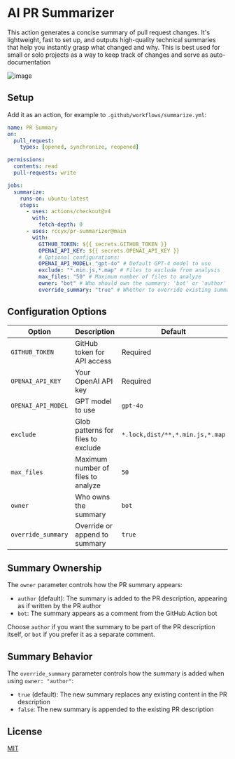# AI PR Summarizer

This action generates a concise summary of pull request changes. It's lightweight, fast to set up, and outputs high-quality technical summaries that help you instantly grasp what changed and why. This is best used for small or solo projects as a way to keep track of changes and serve as auto-documentation

![image](https://github.com/user-attachments/assets/fb234a5e-9348-4f82-8afb-1b452bec2bba)

## Setup

Add it as an action, for example to `.github/workflows/summarize.yml`:

```yaml
name: PR Summary
on:
  pull_request:
    types: [opened, synchronize, reopened]

permissions:
  contents: read
  pull-requests: write

jobs:
  summarize:
    runs-on: ubuntu-latest
    steps:
      - uses: actions/checkout@v4
        with:
          fetch-depth: 0
      - uses: rccyx/pr-summarizer@main
        with:
          GITHUB_TOKEN: ${{ secrets.GITHUB_TOKEN }}
          OPENAI_API_KEY: ${{ secrets.OPENAI_API_KEY }}
          # Optional configurations:
          OPENAI_API_MODEL: "gpt-4o" # Default GPT-4 model to use
          exclude: "*.min.js,*.map" # Files to exclude from analysis
          max_files: "50" # Maximum number of files to analyze
          owner: "bot" # Who should own the summary: 'bot' or 'author'
          override_summary: "true" # Whether to override existing summary or append
```

## Configuration Options

| Option             | Description                        | Default                         |
| ------------------ | ---------------------------------- | ------------------------------- |
| `GITHUB_TOKEN`     | GitHub token for API access        | Required                        |
| `OPENAI_API_KEY`   | Your OpenAI API key                | Required                        |
| `OPENAI_API_MODEL` | GPT model to use                   | `gpt-4o`                        |
| `exclude`          | Glob patterns for files to exclude | `*.lock,dist/**,*.min.js,*.map` |
| `max_files`        | Maximum number of files to analyze | `50`                            |
| `owner`            | Who owns the summary               | `bot`                           |
| `override_summary` | Override or append to summary      | `true`                          |

## Summary Ownership

The `owner` parameter controls how the PR summary appears:

- `author` (default): The summary is added to the PR description, appearing as if written by the PR author
- `bot`: The summary appears as a comment from the GitHub Action bot

Choose `author` if you want the summary to be part of the PR description itself, or `bot` if you prefer it as a separate comment.

## Summary Behavior

The `override_summary` parameter controls how the summary is added when using `owner: "author"`:

- `true` (default): The new summary replaces any existing content in the PR description
- `false`: The new summary is appended to the existing PR description

## License

[MIT](/license)

